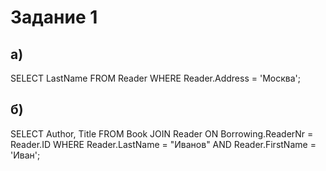 # Задание 1
## а)

SELECT LastName FROM Reader
WHERE Reader.Address = 'Москва';

## б)

SELECT Author, Title FROM Book
JOIN Reader ON Borrowing.ReaderNr = Reader.ID
WHERE Reader.LastName = "Иванов" AND Reader.FirstName = 'Иван';
